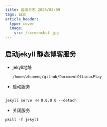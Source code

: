 ```yaml
---
title: 运维日志 2020/03/09
tags: 日志
article_header:
  type: cover
  image:
    src: /screenshot.jpg
---
```


## 启动jekyll 静态博客服务 

- jekyll地址
  
  `/home/zhumeng/github/DocumentOfLinuxPlay`

- 启动服务 

```

jekyll serve -H 0.0.0.0 --detach

```

-  关闭服务

```
pkill -f jekyll
```